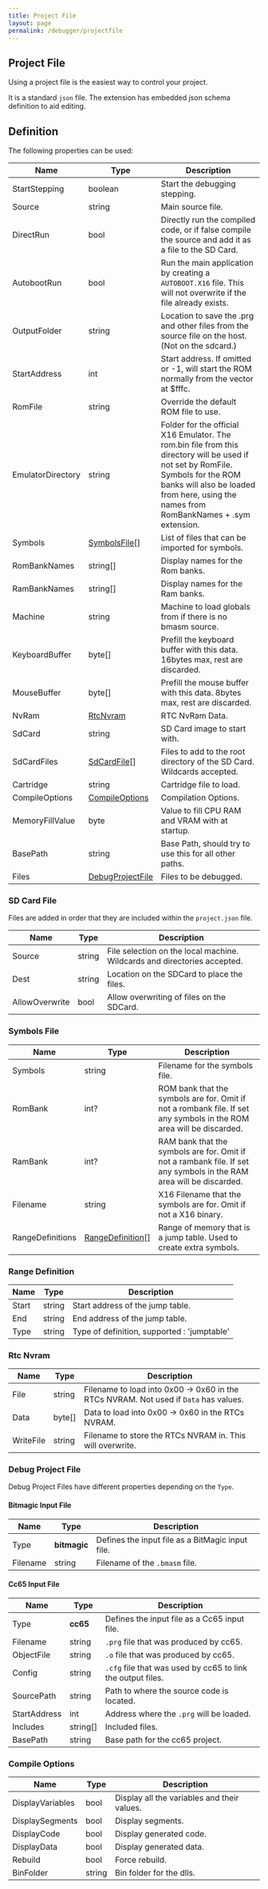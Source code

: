 ```yaml
---
title: Project File
layout: page
permalink: /debugger/projectfile
---
```


## Project File

Using a project file is the easiest way to control your project.

It is a standard `json` file. The extension has embedded json schema definition to aid editing.

## Definition

The following properties can be used:

| Name | Type | Description |
| -- | -- | -- |
| StartStepping | boolean | Start the debugging stepping. |
| Source | string | Main source file. |
| DirectRun | bool | Directly run the compiled code, or if false compile the source and add it as a file to the SD Card. |
| AutobootRun | bool | Run the main application by creating a `AUTOBOOT.X16` file. This will not overwrite if the file already exists. |
| OutputFolder | string | Location to save the .prg and other files from the source file on the host. (Not on the sdcard.) |
| StartAddress | int | Start address. If omitted or -1, will start the ROM normally from the vector at $fffc. |
| RomFile | string | Override the default ROM file to use. |
| EmulatorDirectory | string | Folder for the official X16 Emulator. The rom.bin file from this directory will be used if not set by RomFile. Symbols for the ROM banks will also be loaded from here, using the names from RomBankNames + .sym extension. |
| Symbols | [SymbolsFile](#sd-card-file)[] | List of files that can be imported for symbols. |
| RomBankNames | string[] | Display names for the Rom banks. |
| RamBankNames | string[] | Display names for the Ram banks. |
| Machine | string | Machine to load globals from if there is no bmasm source. |
| KeyboardBuffer | byte[] | Prefill the keyboard buffer with this data. 16bytes max, rest are discarded. |
| MouseBuffer | byte[] | Prefill the mouse buffer with this data. 8bytes max, rest are discarded. |
| NvRam | [RtcNvram](#rtc-nvram) | RTC NvRam Data. |
| SdCard | string | SD Card image to start with. |
| SdCardFiles | [SdCardFile](#sd-card-file)[] | Files to add to the root directory of the SD Card. Wildcards accepted. |
| Cartridge | string | Cartridge file to load. |
| CompileOptions | [CompileOptions](#compile-options) | Compilation Options. |
| MemoryFillValue | byte | Value to fill CPU RAM and VRAM with at startup. |
| BasePath | string | Base Path, should try to use this for all other paths. |
| Files | [DebugProjectFile](#debug-project-file) | Files to be debugged. |

### SD Card File

Files are added in order that they are included within the `project.json` file.

| Name | Type | Description |
| -- | -- | -- |
| Source | string | File selection on the local machine. Wildcards and directories accepted. |
| Dest | string | Location on the SDCard to place the files. |
| AllowOverwrite | bool | Allow overwriting of files on the SDCard. |

### Symbols File

| Name | Type | Description |
| -- | -- | -- |
| Symbols | string | Filename for the symbols file. |
| RomBank | int? | ROM bank that the symbols are for. Omit if not a rombank file. If set any symbols in the ROM area will be discarded. |
| RamBank | int? | RAM bank that the symbols are for. Omit if not a rambank file. If set any symbols in the RAM area will be discarded. |
| Filename | string | X16 Filename that the symbols are for. Omit if not a X16 binary. |
| RangeDefinitions | [RangeDefinition](#range-definition)[] | Range of memory that is a jump table. Used to create extra symbols. |

### Range Definition

| Name | Type | Description |
| -- | -- | -- |
| Start | string | Start address of the jump table. |
| End | string | End address of the jump table. |
| Type | string | Type of definition, supported : 'jumptable' |

### Rtc Nvram

| Name | Type | Description |
| -- | -- | -- |
| File | string | Filename to load into 0x00 -> 0x60 in the RTCs NVRAM. Not used if `Data` has values. |
| Data | byte[] | Data to load into 0x00 -> 0x60 in the RTCs NVRAM. |
| WriteFile | string | Filename to store the RTCs NVRAM in. This will overwrite. |

### Debug Project File

Debug Project Files have different properties depending on the `Type`.

#### Bitmagic Input File

| Name | Type | Description |
| -- | -- | -- |
| Type | **bitmagic** | Defines the input file as a BitMagic input file. |
| Filename | string | Filename of the `.bmasm` file. |

#### Cc65 Input File

| Name | Type | Description |
| -- | -- | -- |
| Type | **cc65** | Defines the input file as a Cc65 input file. |
| Filename | string | `.prg` file that was produced by cc65. |
| ObjectFile | string | `.o` file that was produced by cc65. |
| Config | string | `.cfg` file that was used by cc65 to link the output files. |
| SourcePath | string | Path to where the source code is located. |
| StartAddress | int | Address where the `.prg` will be loaded. |
| Includes | string[] | Included files. |
| BasePath | string | Base path for the cc65 project. |

### Compile Options

| Name | Type | Description |
| -- | -- | -- |
| DisplayVariables | bool | Display all the variables and their values. |
| DisplaySegments | bool | Display segments. |
| DisplayCode | bool | Display generated code. |
| DisplayData | bool | Display generated data. |
| Rebuild | bool | Force rebuild. |
| BinFolder | string | Bin folder for the dlls. |
